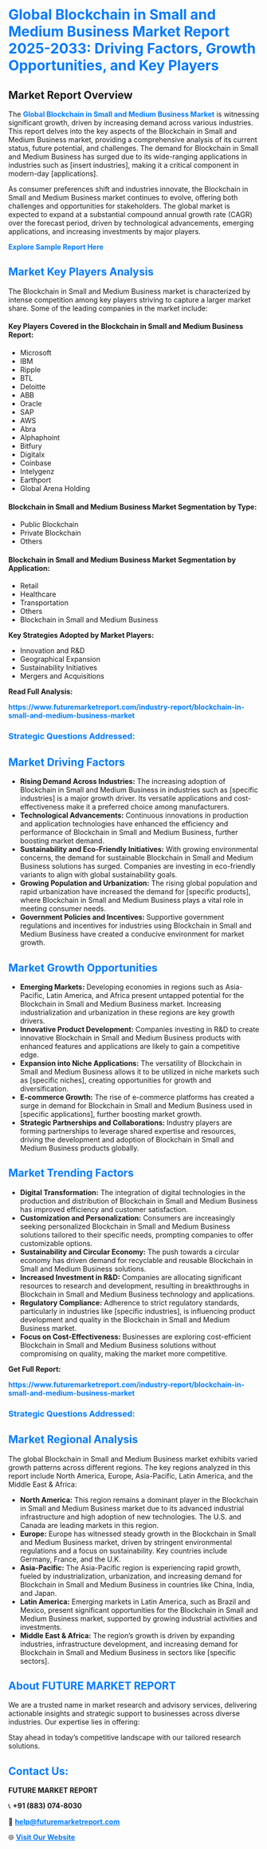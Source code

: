 <h1 style="color: #007BFF;">Global Blockchain in Small and Medium Business Market Report 2025-2033: Driving Factors, Growth Opportunities, and Key Players</h1>

<section id="overview">
<h2>Market Report Overview</h2>
<p>The <a href="https://www.futuremarketreport.com/industry-report/blockchain-in-small-and-medium-business-market" style="color: #007BFF; text-decoration: none;"><strong>Global Blockchain in Small and Medium Business Market</strong></a> is witnessing significant growth, driven by increasing demand across various industries. This report delves into the key aspects of the Blockchain in Small and Medium Business market, providing a comprehensive analysis of its current status, future potential, and challenges. The demand for Blockchain in Small and Medium Business has surged due to its wide-ranging applications in industries such as [insert industries], making it a critical component in modern-day [applications].</p>
<p>As consumer preferences shift and industries innovate, the Blockchain in Small and Medium Business market continues to evolve, offering both challenges and opportunities for stakeholders. The global market is expected to expand at a substantial compound annual growth rate (CAGR) over the forecast period, driven by technological advancements, emerging applications, and increasing investments by major players.</p>
</section>

<section id="overview">
<p><a href="https://www.futuremarketreport.com/request-sample/reportId=120071" style="color: #007BFF; text-decoration: none;"><strong>Explore Sample Report Here</strong></a></p>
</section>

<section id="key-players">
<h2 style="color: #007BFF;">Market Key Players Analysis</h2>
<p>The Blockchain in Small and Medium Business market is characterized by intense competition among key players striving to capture a larger market share. Some of the leading companies in the market include:</p>
<h4>Key Players Covered in the Blockchain in Small and Medium Business Report:</h4>
<ul><li>Microsoft</li><li>IBM</li><li>Ripple</li><li>BTL</li><li>Deloitte</li><li>ABB</li><li>Oracle</li><li>SAP</li><li>AWS</li><li>Abra</li><li>Alphaphoint</li><li>Bitfury</li><li>Digitalx</li><li>Coinbase</li><li>Intelygenz</li><li>Earthport</li><li>Global Arena Holding</li></ul>
<h4>Blockchain in Small and Medium Business Market Segmentation by Type:</h4>
<ul><li>Public Blockchain</li><li>Private Blockchain</li><li>Others</li></ul>

<h4>Blockchain in Small and Medium Business Market Segmentation by Application:</h4>
<ul><li>Retail</li><li>Healthcare</li><li>Transportation</li><li>Others</li><li>Blockchain in Small and Medium Business</li></ul>
<p><strong>Key Strategies Adopted by Market Players:</strong></p>
<ul>
<li>Innovation and R&D</li>
<li>Geographical Expansion</li>
<li>Sustainability Initiatives</li>
<li>Mergers and Acquisitions</li>
</ul>
</section>

<section>
<p><strong>Read Full Analysis: </strong></p><a href="https://www.futuremarketreport.com/industry-report/blockchain-in-small-and-medium-business-market" style="color: #007BFF; text-decoration: none;"><strong>https://www.futuremarketreport.com/industry-report/blockchain-in-small-and-medium-business-market</strong></a>
<h3 style="color: #007BFF;">Strategic Questions Addressed:</h3>
</section>

<section id="driving-factors">
<h2 style="color: #007BFF;">Market Driving Factors</h2>
<ul>
<li><strong>Rising Demand Across Industries:</strong> The increasing adoption of Blockchain in Small and Medium Business in industries such as [specific industries] is a major growth driver. Its versatile applications and cost-effectiveness make it a preferred choice among manufacturers.</li>
<li><strong>Technological Advancements:</strong> Continuous innovations in production and application technologies have enhanced the efficiency and performance of Blockchain in Small and Medium Business, further boosting market demand.</li>
<li><strong>Sustainability and Eco-Friendly Initiatives:</strong> With growing environmental concerns, the demand for sustainable Blockchain in Small and Medium Business solutions has surged. Companies are investing in eco-friendly variants to align with global sustainability goals.</li>
<li><strong>Growing Population and Urbanization:</strong> The rising global population and rapid urbanization have increased the demand for [specific products], where Blockchain in Small and Medium Business plays a vital role in meeting consumer needs.</li>
<li><strong>Government Policies and Incentives:</strong> Supportive government regulations and incentives for industries using Blockchain in Small and Medium Business have created a conducive environment for market growth.</li>
</ul>
</section>

<section id="growth-opportunities">
<h2 style="color: #007BFF;">Market Growth Opportunities</h2>
<ul>
<li><strong>Emerging Markets:</strong> Developing economies in regions such as Asia-Pacific, Latin America, and Africa present untapped potential for the Blockchain in Small and Medium Business market. Increasing industrialization and urbanization in these regions are key growth drivers.</li>
<li><strong>Innovative Product Development:</strong> Companies investing in R&D to create innovative Blockchain in Small and Medium Business products with enhanced features and applications are likely to gain a competitive edge.</li>
<li><strong>Expansion into Niche Applications:</strong> The versatility of Blockchain in Small and Medium Business allows it to be utilized in niche markets such as [specific niches], creating opportunities for growth and diversification.</li>
<li><strong>E-commerce Growth:</strong> The rise of e-commerce platforms has created a surge in demand for Blockchain in Small and Medium Business used in [specific applications], further boosting market growth.</li>
<li><strong>Strategic Partnerships and Collaborations:</strong> Industry players are forming partnerships to leverage shared expertise and resources, driving the development and adoption of Blockchain in Small and Medium Business products globally.</li>
</ul>
</section>

<section id="trending-factors">
<h2 style="color: #007BFF;">Market Trending Factors</h2>
<ul>
<li><strong>Digital Transformation:</strong> The integration of digital technologies in the production and distribution of Blockchain in Small and Medium Business has improved efficiency and customer satisfaction.</li>
<li><strong>Customization and Personalization:</strong> Consumers are increasingly seeking personalized Blockchain in Small and Medium Business solutions tailored to their specific needs, prompting companies to offer customizable options.</li>
<li><strong>Sustainability and Circular Economy:</strong> The push towards a circular economy has driven demand for recyclable and reusable Blockchain in Small and Medium Business solutions.</li>
<li><strong>Increased Investment in R&D:</strong> Companies are allocating significant resources to research and development, resulting in breakthroughs in Blockchain in Small and Medium Business technology and applications.</li>
<li><strong>Regulatory Compliance:</strong> Adherence to strict regulatory standards, particularly in industries like [specific industries], is influencing product development and quality in the Blockchain in Small and Medium Business market.</li>
<li><strong>Focus on Cost-Effectiveness:</strong> Businesses are exploring cost-efficient Blockchain in Small and Medium Business solutions without compromising on quality, making the market more competitive.</li>
</ul>
</section>

<section>
<p><strong>Get Full Report: </strong></p><a href="https://www.futuremarketreport.com/industry-report/blockchain-in-small-and-medium-business-market" style="color: #007BFF; text-decoration: none;"><strong>https://www.futuremarketreport.com/industry-report/blockchain-in-small-and-medium-business-market</strong></a>
<h3 style="color: #007BFF;">Strategic Questions Addressed:</h3>
</section>


<section id="regional-analysis">
<h2 style="color: #007BFF;">Market Regional Analysis</h2>
<p>The global Blockchain in Small and Medium Business market exhibits varied growth patterns across different regions. The key regions analyzed in this report include North America, Europe, Asia-Pacific, Latin America, and the Middle East & Africa:</p>
<ul>
<li><strong>North America:</strong> This region remains a dominant player in the Blockchain in Small and Medium Business market due to its advanced industrial infrastructure and high adoption of new technologies. The U.S. and Canada are leading markets in this region.</li>
<li><strong>Europe:</strong> Europe has witnessed steady growth in the Blockchain in Small and Medium Business market, driven by stringent environmental regulations and a focus on sustainability. Key countries include Germany, France, and the U.K.</li>
<li><strong>Asia-Pacific:</strong> The Asia-Pacific region is experiencing rapid growth, fueled by industrialization, urbanization, and increasing demand for Blockchain in Small and Medium Business in countries like China, India, and Japan.</li>
<li><strong>Latin America:</strong> Emerging markets in Latin America, such as Brazil and Mexico, present significant opportunities for the Blockchain in Small and Medium Business market, supported by growing industrial activities and investments.</li>
<li><strong>Middle East & Africa:</strong> The region’s growth is driven by expanding industries, infrastructure development, and increasing demand for Blockchain in Small and Medium Business in sectors like [specific sectors].</li>
</ul>
</section>

<footer>
<h2 style="color: #007BFF;">About FUTURE MARKET REPORT</h2>
<p>We are a trusted name in market research and advisory services, delivering actionable insights and strategic support to businesses across diverse industries. Our expertise lies in offering:</p>

<p>Stay ahead in today’s competitive landscape with our tailored research solutions.</p>

<h2 style="color: #007BFF;">Contact Us:</h2>
<p><strong>FUTURE MARKET REPORT</strong></p>
<p>📞 <strong>+91 (883) 074-8030</strong></p>
<p>📧 <strong><a href="mailto:help@futuremarketreport.com" style="color: #007BFF;">help@futuremarketreport.com</a></strong></p>
<p>🌐 <strong><a href="https://www.futuremarketreport.com/" style="color: #007BFF;">Visit Our Website</a></strong></p>
</footer>